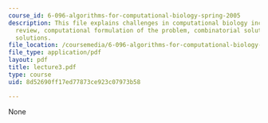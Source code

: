 ```yaml
---
course_id: 6-096-algorithms-for-computational-biology-spring-2005
description: This file explains challenges in computational biology including bio
  review, computational formulation of the problem, combinatorial solutions, and probabilistic
  solutions.
file_location: /coursemedia/6-096-algorithms-for-computational-biology-spring-2005/8d52690ff17ed77873ce923c07973b58_lecture3.pdf
file_type: application/pdf
layout: pdf
title: lecture3.pdf
type: course
uid: 8d52690ff17ed77873ce923c07973b58

---
```

None